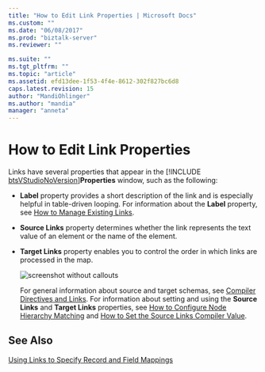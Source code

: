 ```yaml
---
title: "How to Edit Link Properties | Microsoft Docs"
ms.custom: ""
ms.date: "06/08/2017"
ms.prod: "biztalk-server"
ms.reviewer: ""

ms.suite: ""
ms.tgt_pltfrm: ""
ms.topic: "article"
ms.assetid: efd13dee-1f53-4f4e-8612-302f827bc6d8
caps.latest.revision: 15
author: "MandiOhlinger"
ms.author: "mandia"
manager: "anneta"
---
```

# How to Edit Link Properties
Links have several properties that appear in the [!INCLUDE [btsVStudioNoVersion](../includes/btsvstudionoversion-md.md)]<strong>Properties</strong> window, such as the following:  
  
- **Label** property provides a short description of the link and is especially helpful in table-driven looping. For information about the **Label** property, see [How to Manage Existing Links](../core/how-to-manage-existing-links.md).  
  
- **Source Links** property determines whether the link represents the text value of an element or the name of the element.  
  
- **Target Links** property enables you to control the order in which links are processed in the map.  
  
  ![screenshot without callouts](../core/media/properties-grid.gif "Properties_Grid")  
  
  For general information about source and target schemas, see [Compiler Directives and Links](../core/compiler-directives-and-links.md). For information about setting and using the **Source Links** and **Target Links** properties, see [How to Configure Node Hierarchy Matching](../core/how-to-configure-node-hierarchy-matching.md) and [How to Set the Source Links Compiler Value](../core/how-to-set-the-source-links-compiler-value.md).  
  
## See Also  
 [Using Links to Specify Record and Field Mappings](../core/using-links-to-specify-record-and-field-mappings.md)
